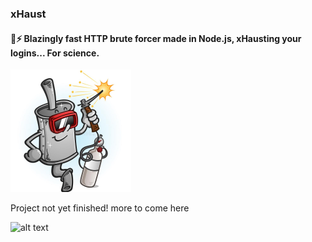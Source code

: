 ### xHaust

#### 💪⚡ Blazingly fast HTTP brute forcer made in Node.js, xHausting your logins... For science.

![alt text](logo.png 'xHaust')

Project not yet finished! more to come here

![alt text](https://i.imgur.com/XIazZdn.png)
